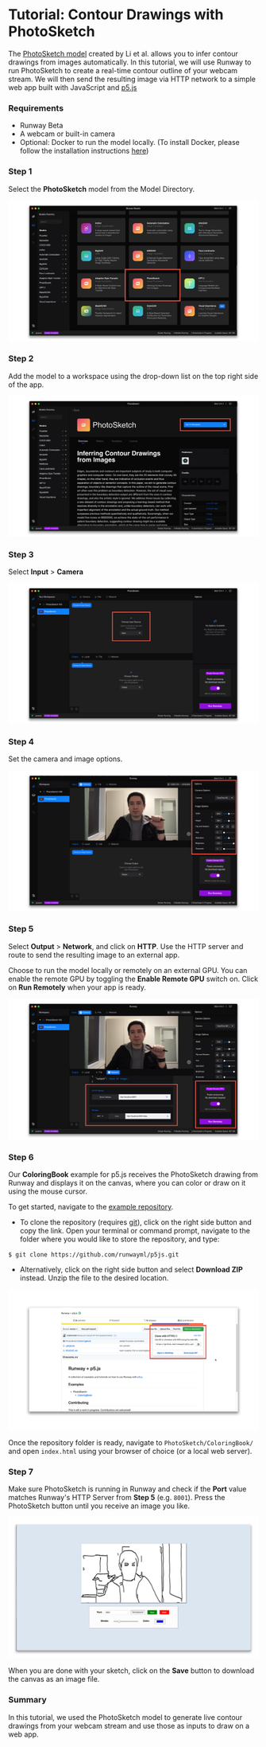 
# Tutorial: Contour Drawings with PhotoSketch

The [PhotoSketch model](https://arxiv.org/pdf/1901.00542.pdf) created by Li et al. allows you to infer contour drawings from images automatically.
In this tutorial, we will use Runway to run PhotoSketch to create a real-time contour outline of your webcam stream. We will then send the resulting image via HTTP network to a simple web app built with JavaScript and [p5.js](http://p5js.org/)

### Requirements
* Runway Beta
* A webcam or built-in camera
* Optional: Docker to run the model locally. (To install Docker, please follow the installation instructions [here](https://docs.runwayapp.ai/#/installation?id=download-docker))

### Step 1

Select the **PhotoSketch** model from the Model Directory.

![Select Model](images/tutorial_photosketch/01_select_model.png)

### Step 2

Add the model to a workspace using the drop-down list on the top right
side of the app.

![Add to Workspace](images/tutorial_photosketch/02_add_to_workspace.png)

### Step 3

Select **Input** > **Camera**

![Set Input](images/tutorial_photosketch/03_set_input.png)

### Step 4

Set the camera and image options.

![Settings](images/tutorial_photosketch/04_settings.png)

### Step 5

Select **Output** > **Network**, and click on **HTTP**.
Use the HTTP server and route to send the resulting image to an external app.

Choose to run the model locally or remotely on an external GPU. You
can enable the remote GPU by toggling the  **Enable Remote GPU**
switch on. Click on **Run Remotely** when your app is ready.

![HTTP Output](images/tutorial_photosketch/05_http.png)

### Step 6

Our **ColoringBook** example for p5.js receives the PhotoSketch drawing from Runway and displays it on the canvas, where you can color or draw on it using the mouse cursor. 

To get started, navigate to the [example repository](https://github.com/runwayml/p5js).

* To clone the repository (requires [git](https://git-scm.com/)), click on the right side button and copy the link. Open your terminal or command prompt, navigate to the folder where you would like to store the repository, and type:

```
$ git clone https://github.com/runwayml/p5js.git
```

* Alternatively, click on the right side button and select **Download ZIP** instead. Unzip the file to the desired location.

![Get Repository](images/tutorial_photosketch/06_repository.png)

Once the repository folder is ready, navigate to `PhotoSketch/ColoringBook/` and open `index.html` using your browser of choice (or a local web server).

### Step 7

Make sure PhotoSketch is running in Runway and check if the **Port** value matches Runway's HTTP Server from **Step 5** (e.g. `8001`). Press the PhotoSketch button until you receive an image you like.

![Success](images/tutorial_photosketch/07_success.png)

When you are done with your sketch, click on the
**Save** button to download the canvas as an image file.

### Summary

In this tutorial, we used the PhotoSketch model to generate live contour drawings from your webcam stream and use those as inputs to draw on a web app.
